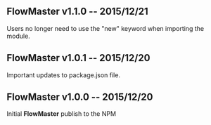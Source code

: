 FlowMaster v1.1.0 -- 2015/12/21
-----------------------------------------------------------------------
Users no longer need to use the "new" keyword when importing the module.

FlowMaster v1.0.1 -- 2015/12/20
-----------------------------------------------------------------------
Important updates to package.json file.

FlowMaster v1.0.0 -- 2015/12/20
-----------------------------------------------------------------------
Initial **FlowMaster** publish to the NPM
